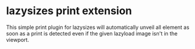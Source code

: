 # lazysizes print extension

This simple print plugin for lazysizes will automatically unveil all element as soon as a print is detected even if the given lazyload image isn't in the viewport. 
